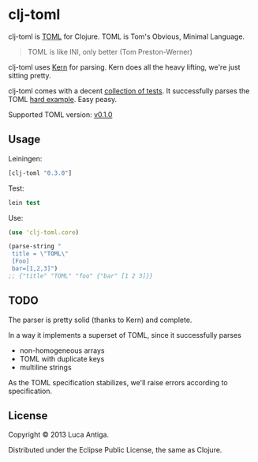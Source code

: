 # clj-toml

clj-toml is [TOML](https://github.com/mojombo/toml) for Clojure. TOML is Tom's Obvious, Minimal Language. 

> TOML is like INI, only better (Tom Preston-Werner)

  clj-toml uses [Kern](https://github.com/blancas/kern) for parsing. Kern does all the heavy lifting, we're just sitting pretty.

  clj-toml comes with a decent [collection of tests](https://github.com/lantiga/clj-toml/blob/master/test/clj_toml/core_test.clj). It successfully parses the TOML [hard example](https://github.com/mojombo/toml/blob/master/tests/hard_example.toml). Easy peasy.

  Supported TOML version: [v0.1.0](https://github.com/mojombo/toml/blob/master/versions/toml-v0.1.0.md)

## Usage

  Leiningen:

  ```clojure
  [clj-toml "0.3.0"]
  ```

  Test:

  ```clojure
  lein test
  ```

  Use:

  ```clojure
  (use 'clj-toml.core)

  (parse-string "
   title = \"TOML\"
   [Foo]
   bar=[1,2,3]")
  ;; {"title" "TOML" "foo" {"bar" [1 2 3]}}
  ```

## TODO

  The parser is pretty solid (thanks to Kern) and complete. 

  In a way it implements a superset of TOML, since it successfully parses

  * non-homogeneous arrays
  * TOML with duplicate keys
  * multiline strings

  As the TOML specification stabilizes, we'll raise errors according to specification.

## License

  Copyright © 2013 Luca Antiga.

  Distributed under the Eclipse Public License, the same as Clojure.
